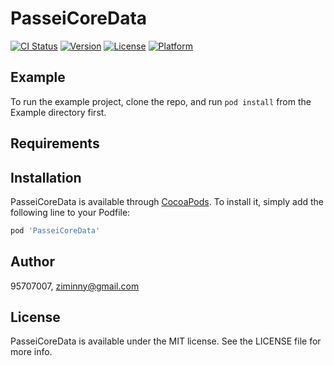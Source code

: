 # PasseiCoreData

[![CI Status](https://img.shields.io/travis/95707007/PasseiCoreData.svg?style=flat)](https://travis-ci.org/95707007/PasseiCoreData)
[![Version](https://img.shields.io/cocoapods/v/PasseiCoreData.svg?style=flat)](https://cocoapods.org/pods/PasseiCoreData)
[![License](https://img.shields.io/cocoapods/l/PasseiCoreData.svg?style=flat)](https://cocoapods.org/pods/PasseiCoreData)
[![Platform](https://img.shields.io/cocoapods/p/PasseiCoreData.svg?style=flat)](https://cocoapods.org/pods/PasseiCoreData)

## Example

To run the example project, clone the repo, and run `pod install` from the Example directory first.

## Requirements

## Installation

PasseiCoreData is available through [CocoaPods](https://cocoapods.org). To install
it, simply add the following line to your Podfile:

```ruby
pod 'PasseiCoreData'
```

## Author

95707007, ziminny@gmail.com

## License

PasseiCoreData is available under the MIT license. See the LICENSE file for more info.
